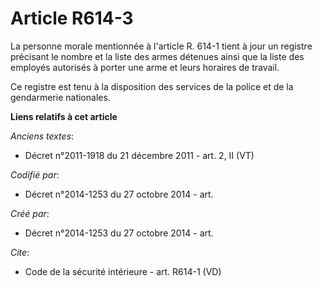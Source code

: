 # Article R614-3

La personne morale mentionnée à l'article R. 614-1 tient à jour un registre précisant le nombre et la liste des armes
détenues ainsi que la liste des employés autorisés à porter une arme et leurs horaires de travail. 

Ce registre est tenu à la disposition des services de la police et de la gendarmerie nationales.

**Liens relatifs à cet article**

_Anciens textes_:

  - Décret n°2011-1918 du 21 décembre 2011 - art. 2, II (VT)

_Codifié par_:

  - Décret n°2014-1253 du 27 octobre 2014 - art.

_Créé par_:

  - Décret n°2014-1253 du 27 octobre 2014 - art.

_Cite_:

  - Code de la sécurité intérieure - art. R614-1 (VD)
